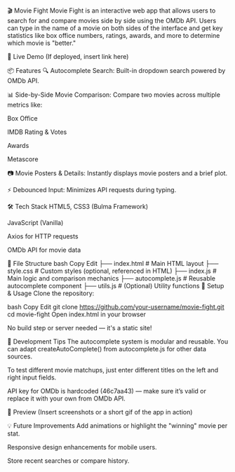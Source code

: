 🎬 Movie Fight
Movie Fight is an interactive web app that allows users to search for and compare movies side by side using the OMDb API. Users can type in the name of a movie on both sides of the interface and get key statistics like box office numbers, ratings, awards, and more to determine which movie is "better."

🚀 Live Demo
(If deployed, insert link here)

📦 Features
🔍 Autocomplete Search: Built-in dropdown search powered by OMDb API.

📊 Side-by-Side Movie Comparison: Compare two movies across multiple metrics like:

Box Office

IMDB Rating & Votes

Awards

Metascore

📷 Movie Posters & Details: Instantly displays movie posters and a brief plot.

⚡ Debounced Input: Minimizes API requests during typing.

🛠️ Tech Stack
HTML5, CSS3 (Bulma Framework)

JavaScript (Vanilla)

Axios for HTTP requests

OMDb API for movie data

📁 File Structure
bash
Copy
Edit
├── index.html          # Main HTML layout
├── style.css           # Custom styles (optional, referenced in HTML)
├── index.js            # Main logic and comparison mechanics
├── autocomplete.js     # Reusable autocomplete component
├── utils.js            # (Optional) Utility functions
🔧 Setup & Usage
Clone the repository:

bash
Copy
Edit
git clone https://github.com/your-username/movie-fight.git
cd movie-fight
Open index.html in your browser

No build step or server needed — it's a static site!

🧪 Development Tips
The autocomplete system is modular and reusable. You can adapt createAutoComplete() from autocomplete.js for other data sources.

To test different movie matchups, just enter different titles on the left and right input fields.

API key for OMDb is hardcoded (46c7aa43) — make sure it’s valid or replace it with your own from OMDb API.

📸 Preview
(Insert screenshots or a short gif of the app in action)

💡 Future Improvements
Add animations or highlight the "winning" movie per stat.

Responsive design enhancements for mobile users.

Store recent searches or compare history.

